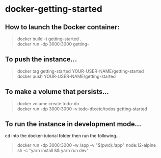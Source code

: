 # docker-getting-started

## How to launch the Docker container:
> docker build -t getting-started . <br />
> docker run -dp 3000:3000 getting- <br />

## To push the instance...
> docker tag getting-started YOUR-USER-NAME/getting-started <br />
> docker push YOUR-USER-NAME/getting-started <br/>

## To make a volume that persists...
> docker volume create todo-db <br/>
> docker run -dp 3000:3000 -v todo-db:etc/todos getting-started <br />

## To run the instance in development mode...<br/>
cd into the docker-tutorial folder then run the following... <br/>
> docker run -dp 3000:3000 -w /app -v "$(pwd):/app" node:12-alpine sh -c "yarn install && yarn run dev"

